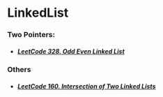 # LinkedList

### Two Pointers:
+ ##### [LeetCode 328. Odd Even Linked List](/src/leetcode/p301to350/LeetCode328OddEvenLinkedList.java)

### Others
+ ##### [LeetCode 160. Intersection of Two Linked Lists](/src/leetcode/p151to200/LeetCode160IntersectionOfTwoLinkedLists.java)
